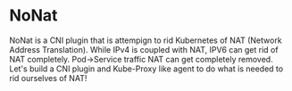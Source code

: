 # NoNat

NoNat is a CNI plugin that is attempign to rid Kubernetes of NAT (Network Address Translation). While IPv4 is coupled with NAT, IPV6 can get rid of NAT completely. Pod->Service traffic NAT can get completely removed. Let's build a CNI plugin and Kube-Proxy like agent to do what is needed to rid ourselves of NAT!
